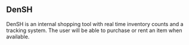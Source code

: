 ## DenSH

DenSH is an internal shopping tool with real time inventory counts and a tracking system. The user will be able to purchase or rent an item when available.
